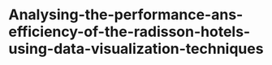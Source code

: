 # Analysing-the-performance-ans-efficiency-of-the-radisson-hotels-using-data-visualization-techniques
